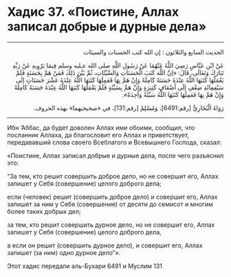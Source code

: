 <h1 class="hadith-header">Хадис 37. «Поистине, Аллах записал добрые и дурные дела» </h1>

<hr>

<p class="arabic-text" dir="rtl">
الحديث السابع والثلاثون :
إن الله كتب الحسنات والسيئات
</p>

<p class="arabic-text" dir="rtl">
عَنْ ابْنِ عَبَّاسٍ رَضِيَ اللَّهُ عَنْهُمَا عَنْ رَسُولِ اللَّهِ صلى الله عـليه وسلم فِيمَا يَرْوِيهِ عَنْ رَبِّهِ تَبَارَكَ وَتَعَالَى، قَالَ:
«إنَّ اللَّهَ كَتَبَ الْحَسَنَاتِ وَالسَّيِّئَاتِ، ثُمَّ بَيَّنَ ذَلِكَ
فَمَنْ هَمَّ بِحَسَنَةٍ فَلَمْ يَعْمَلْهَا كَتَبَهَا اللَّهُ عِنْدَهُ حَسَنَةً كَامِلَةً
وَإِنْ هَمَّ بِهَا فَعَمِلَهَا كَتَبَهَا اللَّهُ عِنْدَهُ عَشْرَ حَسَنَاتٍ إلَى سَبْعِمِائَةِ ضِعْفٍ إلَى أَضْعَافٍ كَثِيرَةٍ
وَإِنْ هَمَّ بِسَيِّئَةٍ فَلَمْ يَعْمَلْهَا كَتَبَهَا اللَّهُ عِنْدَهُ حَسَنَةً كَامِلَةً
وَإِنْ هَمَّ بِهَا فَعَمِلَهَا كَتَبَهَا اللَّهُ سَيِّئَةً وَاحِدَةً». 
</p>

<p class="arabic-subtext" dir="rtl">
رَوَاهُ الْبُخَارِيُّ [رقم:6491]، وَمُسْلِمٌ [رقم:131]، في «صحيحيهما» بهذه الحروف. 
</p>

<hr>

<p class="russian-text">
Ибн ’Аббас, да будет доволен Аллах ими обоими, сообщил, что посланник Аллаха, да благословит его Аллах и приветствует, передававший слова своего Всеблагого и Всевышнего Господа, сказал: 
</p>

<p class="russian-text">
«Поистине, Аллах записал добрые и дурные дела, после чего разъяснил это: 
</p>

<p class="russian-text">
“За тем, кто решит совершить доброе дело, но не совершит его, Аллах запишет у Себя (совершение) целого доброго дела; 
</p>

<p class="russian-text">
если (человек) решит (совершить доброе дело) и совершит его, Аллах запишет за ним у Себя (совершение) от десяти до семисот и многим более таких добрых дел; 
</p>

<p class="russian-text">
за тем, кто решит совершить дурное дело, но не совершит его, Аллах запишет у Себя (совершение) целого доброго дела, 
</p>

<p class="russian-text">
а если он решит (совершить дурное дело), и совершит его, Аллах запишет (за ним) одно дурное дело”».
</p>

<p class="russian-subtext">
Этот хадис передали аль-Бухари 6491 и Муслим 131
</p>
